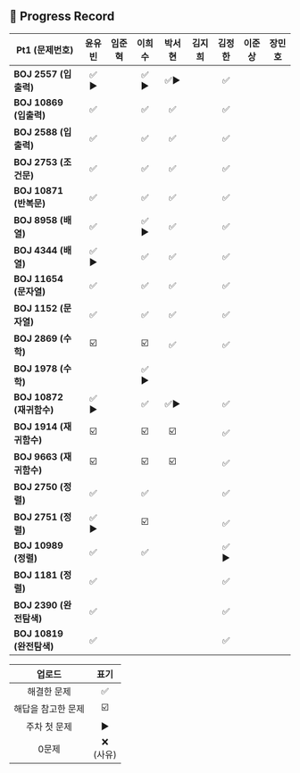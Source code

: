 ## 📍 Progress Record
| **Pt1 (문제번호)**       | **윤유빈** | **임준혁** | **이희수** | **박서현** | **김지희** |  **김정한**  | **이준상** | **장민호** |
|----------------------|:-------:|:-------:|:------:|:-------:|:-------:|:---------:|:-------:|:-------:|
| **BOJ 2557 (입출력)**   |  ✅ ▶️   |         |  ✅ ▶️  |   ✅▶️   |         |     ✅     |         |         |
| **BOJ 10869 (입출력)**  |    ✅    |         |    ✅   |    ✅    |         |     ✅     |         |         |
| **BOJ 2588 (입출력)**   |    ✅    |         |    ✅   |    ✅    |         |     ✅     |         |         |
| **BOJ 2753 (조건문)**   |    ✅    |         |    ✅   |    ✅    |         |     ✅     |         |         |
| **BOJ 10871 (반복문)**  |    ✅    |         |    ✅   |    ✅    |         |     ✅     |         |         |
| **BOJ 8958 (배열)**    |    ✅    |         |  ✅ ▶️  |    ✅    |         |     ✅     |         |         |
| **BOJ 4344 (배열)**    |  ✅ ▶️   |         |    ✅   |    ✅    |         |     ✅     |         |         |
| **BOJ 11654 (문자열)**  |    ✅    |         |    ✅   |    ✅    |         |     ✅     |         |         |
| **BOJ 1152 (문자열)**   |    ✅    |         |    ✅   |    ✅    |         |     ✅     |         |         |
| **BOJ 2869 (수학)**    |   ☑️    |         |   ☑️   |    ✅    |         |     ✅     |         |         |
| **BOJ 1978 (수학)**    |         |         |  ✅ ▶️  |         |         |           |         |         |
| **BOJ 10872 (재귀함수)** |  ✅ ▶️   |         |   ✅️   |   ✅▶️   |         |     ✅     |         |         |
| **BOJ 1914 (재귀함수)**  |   ☑️    |         |   ☑️   |   ☑️    |         |     ✅     |         |         |
| **BOJ 9663 (재귀함수)**  |   ☑️    |         |   ☑️   |   ☑️    |         |     ✅     |         |         |
| **BOJ 2750 (정렬)**    |    ✅    |         |    ✅️    |         |         |     ✅     |         |         |
| **BOJ 2751 (정렬)**    |  ✅ ▶️   |         |    ☑️    |         |         |     ✅     |         |         |
| **BOJ 10989 (정렬)**   |    ✅    |         |    ✅️    |         |         |   ✅ ▶️    |         |         |
| **BOJ 1181 (정렬)**    |    ✅    |         |        |         |         |     ✅     |         |         |
| **BOJ 2390 (완전탐색)**  |    ✅    |         |        |         |         |     ✅     |         |         |
| **BOJ 10819 (완전탐색)** |    ✅    |         |        |         |         |     ✅     |         |         |



|    업로드     |     표기      |
|:----------:|:-----------:|
|   해결한 문제   |      ✅      |
| 해답을 참고한 문제 |     ☑️      |
|  주차 첫 문제   |     ▶️     |
|    0문제     | ❌ <br/>(사유) |



